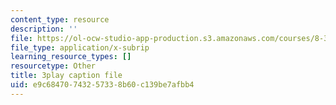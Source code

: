 ```yaml
---
content_type: resource
description: ''
file: https://ol-ocw-studio-app-production.s3.amazonaws.com/courses/8-333-statistical-mechanics-i-statistical-mechanics-of-particles-fall-2013/e9c68470743257338b60c139be7afbb4_8woIHrY6eM0.vtt
file_type: application/x-subrip
learning_resource_types: []
resourcetype: Other
title: 3play caption file
uid: e9c68470-7432-5733-8b60-c139be7afbb4
---
```


